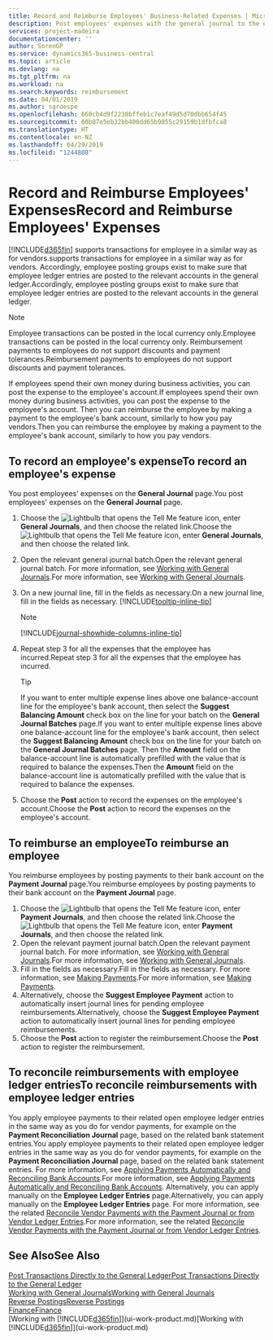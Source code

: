 ```yaml
---
title: Record and Reimburse Employees' Business-Related Expenses | Microsoft Docs
description: Post employees' expenses with the general journal to the employee's account and later post a payment to the employee's bank account to reimburse for the business-related expense.
services: project-madeira
documentationcenter: ''
author: SorenGP
ms.service: dynamics365-business-central
ms.topic: article
ms.devlang: na
ms.tgt_pltfrm: na
ms.workload: na
ms.search.keywords: reimbursement
ms.date: 04/01/2019
ms.author: sgroespe
ms.openlocfilehash: 660cb4d9f2238bffeb1c7eaf49d5d70dbb654f45
ms.sourcegitcommit: 60b87e5eb32bb408dd65b9855c29159b1dfbfca8
ms.translationtype: HT
ms.contentlocale: en-NZ
ms.lasthandoff: 04/29/2019
ms.locfileid: "1244808"
---
```

# <a name="record-and-reimburse-employees-expenses"></a><span data-ttu-id="a4e70-103">Record and Reimburse Employees' Expenses</span><span class="sxs-lookup"><span data-stu-id="a4e70-103">Record and Reimburse Employees' Expenses</span></span>
[!INCLUDE[d365fin](includes/d365fin_md.md)] <span data-ttu-id="a4e70-104">supports transactions for employee in a similar way as for vendors.</span><span class="sxs-lookup"><span data-stu-id="a4e70-104">supports transactions for employee in a similar way as for vendors.</span></span> <span data-ttu-id="a4e70-105">Accordingly, employee posting groups exist to make sure that employee ledger entries are posted to the relevant accounts in the general ledger.</span><span class="sxs-lookup"><span data-stu-id="a4e70-105">Accordingly, employee posting groups exist to make sure that employee ledger entries are posted to the relevant accounts in the general ledger.</span></span>

> [!NOTE]  
> <span data-ttu-id="a4e70-106">Employee transactions can be posted in the local currency only.</span><span class="sxs-lookup"><span data-stu-id="a4e70-106">Employee transactions can be posted in the local currency only.</span></span> <span data-ttu-id="a4e70-107">Reimbursement payments to employees do not support discounts and payment tolerances.</span><span class="sxs-lookup"><span data-stu-id="a4e70-107">Reimbursement payments to employees do not support discounts and payment tolerances.</span></span>

<span data-ttu-id="a4e70-108">If employees spend their own money during business activities, you can post the expense to the employee's account.</span><span class="sxs-lookup"><span data-stu-id="a4e70-108">If employees spend their own money during business activities, you can post the expense to the employee's account.</span></span> <span data-ttu-id="a4e70-109">Then you can reimburse the employee by making a payment to the employee's bank account, similarly to how you pay vendors.</span><span class="sxs-lookup"><span data-stu-id="a4e70-109">Then you can reimburse the employee by making a payment to the employee's bank account, similarly to how you pay vendors.</span></span>

## <a name="to-record-an-employees-expense"></a><span data-ttu-id="a4e70-110">To record an employee's expense</span><span class="sxs-lookup"><span data-stu-id="a4e70-110">To record an employee's expense</span></span>
<span data-ttu-id="a4e70-111">You post employees' expenses on the **General Journal** page.</span><span class="sxs-lookup"><span data-stu-id="a4e70-111">You post employees' expenses on the **General Journal** page.</span></span>
1. <span data-ttu-id="a4e70-112">Choose the ![Lightbulb that opens the Tell Me feature](media/ui-search/search_small.png "Tell me what you want to do") icon, enter **General Journals**, and then choose the related link.</span><span class="sxs-lookup"><span data-stu-id="a4e70-112">Choose the ![Lightbulb that opens the Tell Me feature](media/ui-search/search_small.png "Tell me what you want to do") icon, enter **General Journals**, and then choose the related link.</span></span>
2. <span data-ttu-id="a4e70-113">Open the relevant general journal batch.</span><span class="sxs-lookup"><span data-stu-id="a4e70-113">Open the relevant general journal batch.</span></span> <span data-ttu-id="a4e70-114">For more information, see [Working with General Journals](ui-work-general-journals.md).</span><span class="sxs-lookup"><span data-stu-id="a4e70-114">For more information, see [Working with General Journals](ui-work-general-journals.md).</span></span>
3. <span data-ttu-id="a4e70-115">On a new journal line, fill in the fields as necessary.</span><span class="sxs-lookup"><span data-stu-id="a4e70-115">On a new journal line, fill in the fields as necessary.</span></span> [!INCLUDE[tooltip-inline-tip](includes/tooltip-inline-tip_md.md)]    

    > [!NOTE]
    > [!INCLUDE[journal-showhide-columns-inline-tip](includes/journal-showhide-columns-inline-tip.md)]
4. <span data-ttu-id="a4e70-116">Repeat step 3 for all the expenses that the employee has incurred.</span><span class="sxs-lookup"><span data-stu-id="a4e70-116">Repeat step 3 for all the expenses that the employee has incurred.</span></span>

    > [!TIP]  
    > <span data-ttu-id="a4e70-117">If you want to enter multiple expense lines above one balance-account line for the employee's bank account, then select the **Suggest Balancing Amount** check box on the line for your batch on the **General Journal Batches** page.</span><span class="sxs-lookup"><span data-stu-id="a4e70-117">If you want to enter multiple expense lines above one balance-account line for the employee's bank account, then select the **Suggest Balancing Amount** check box on the line for your batch on the **General Journal Batches** page.</span></span> <span data-ttu-id="a4e70-118">Then the **Amount** field on the balance-account line is automatically prefilled with the value that is required to balance the expenses.</span><span class="sxs-lookup"><span data-stu-id="a4e70-118">Then the **Amount** field on the balance-account line is automatically prefilled with the value that is required to balance the expenses.</span></span>
5. <span data-ttu-id="a4e70-119">Choose the **Post** action to record the expenses on the employee's account.</span><span class="sxs-lookup"><span data-stu-id="a4e70-119">Choose the **Post** action to record the expenses on the employee's account.</span></span>

## <a name="to-reimburse-an-employee"></a><span data-ttu-id="a4e70-120">To reimburse an employee</span><span class="sxs-lookup"><span data-stu-id="a4e70-120">To reimburse an employee</span></span>
<span data-ttu-id="a4e70-121">You reimburse employees by posting payments to their bank account on the **Payment Journal** page.</span><span class="sxs-lookup"><span data-stu-id="a4e70-121">You reimburse employees by posting payments to their bank account on the **Payment Journal** page.</span></span>
1. <span data-ttu-id="a4e70-122">Choose the ![Lightbulb that opens the Tell Me feature](media/ui-search/search_small.png "Tell me what you want to do") icon, enter **Payment Journals**, and then choose the related link.</span><span class="sxs-lookup"><span data-stu-id="a4e70-122">Choose the ![Lightbulb that opens the Tell Me feature](media/ui-search/search_small.png "Tell me what you want to do") icon, enter **Payment Journals**, and then choose the related link.</span></span>
2. <span data-ttu-id="a4e70-123">Open the relevant payment journal batch.</span><span class="sxs-lookup"><span data-stu-id="a4e70-123">Open the relevant payment journal batch.</span></span> <span data-ttu-id="a4e70-124">For more information, see [Working with General Journals](ui-work-general-journals.md).</span><span class="sxs-lookup"><span data-stu-id="a4e70-124">For more information, see [Working with General Journals](ui-work-general-journals.md).</span></span>
3. <span data-ttu-id="a4e70-125">Fill in the fields as necessary.</span><span class="sxs-lookup"><span data-stu-id="a4e70-125">Fill in the fields as necessary.</span></span> <span data-ttu-id="a4e70-126">For more information, see [Making Payments](payables-make-payments.md).</span><span class="sxs-lookup"><span data-stu-id="a4e70-126">For more information, see [Making Payments](payables-make-payments.md).</span></span>
4. <span data-ttu-id="a4e70-127">Alternatively, choose the **Suggest Employee Payment** action to automatically insert journal lines for pending employee reimbursements.</span><span class="sxs-lookup"><span data-stu-id="a4e70-127">Alternatively, choose the **Suggest Employee Payment** action to automatically insert journal lines for pending employee reimbursements.</span></span>
5. <span data-ttu-id="a4e70-128">Choose the **Post** action to register the reimbursement.</span><span class="sxs-lookup"><span data-stu-id="a4e70-128">Choose the **Post** action to register the reimbursement.</span></span>  

## <a name="to-reconcile-reimbursements-with-employee-ledger-entries"></a><span data-ttu-id="a4e70-129">To reconcile reimbursements with employee ledger entries</span><span class="sxs-lookup"><span data-stu-id="a4e70-129">To reconcile reimbursements with employee ledger entries</span></span>
<span data-ttu-id="a4e70-130">You apply employee payments to their related open employee ledger entries in the same way as you do for vendor payments, for example on the **Payment Reconciliation Journal** page, based on the related bank statement entries.</span><span class="sxs-lookup"><span data-stu-id="a4e70-130">You apply employee payments to their related open employee ledger entries in the same way as you do for vendor payments, for example on the **Payment Reconciliation Journal** page, based on the related bank statement entries.</span></span> <span data-ttu-id="a4e70-131">For more information, see [Applying Payments Automatically and Reconciling Bank Accounts](receivables-apply-payments-auto-reconcile-bank-accounts.md).</span><span class="sxs-lookup"><span data-stu-id="a4e70-131">For more information, see [Applying Payments Automatically and Reconciling Bank Accounts](receivables-apply-payments-auto-reconcile-bank-accounts.md).</span></span> <span data-ttu-id="a4e70-132">Alternatively, you can apply manually on the **Employee Ledger Entries** page.</span><span class="sxs-lookup"><span data-stu-id="a4e70-132">Alternatively, you can apply manually on the **Employee Ledger Entries** page.</span></span> <span data-ttu-id="a4e70-133">For more information, see the related [Reconcile Vendor Payments with the Payment Journal or from Vendor Ledger Entries](payables-how-apply-purchase-transactions-manually.md).</span><span class="sxs-lookup"><span data-stu-id="a4e70-133">For more information, see the related [Reconcile Vendor Payments with the Payment Journal or from Vendor Ledger Entries](payables-how-apply-purchase-transactions-manually.md).</span></span>  

## <a name="see-also"></a><span data-ttu-id="a4e70-134">See Also</span><span class="sxs-lookup"><span data-stu-id="a4e70-134">See Also</span></span>
[<span data-ttu-id="a4e70-135">Post Transactions Directly to the General Ledger</span><span class="sxs-lookup"><span data-stu-id="a4e70-135">Post Transactions Directly to the General Ledger</span></span>](finance-how-post-transactions-directly.md)  
[<span data-ttu-id="a4e70-136">Working with General Journals</span><span class="sxs-lookup"><span data-stu-id="a4e70-136">Working with General Journals</span></span>](ui-work-general-journals.md)  
[<span data-ttu-id="a4e70-137">Reverse Postings</span><span class="sxs-lookup"><span data-stu-id="a4e70-137">Reverse Postings</span></span>](finance-how-reverse-journal-posting.md)  
[<span data-ttu-id="a4e70-138">Finance</span><span class="sxs-lookup"><span data-stu-id="a4e70-138">Finance</span></span>](finance.md)  
<span data-ttu-id="a4e70-139">[Working with [!INCLUDE[d365fin](includes/d365fin_md.md)]](ui-work-product.md)</span><span class="sxs-lookup"><span data-stu-id="a4e70-139">[Working with [!INCLUDE[d365fin](includes/d365fin_md.md)]](ui-work-product.md)</span></span>  
